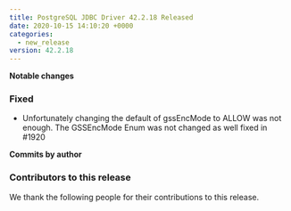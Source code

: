 ```yaml
---
title: PostgreSQL JDBC Driver 42.2.18 Released
date: 2020-10-15 14:10:20 +0000
categories:
  - new_release
version: 42.2.18
---
```


**Notable changes**

### Fixed
- Unfortunately changing the default of gssEncMode to ALLOW was not enough. The GSSEncMode Enum was not changed as well
fixed in #1920


<!--more-->

**Commits by author**

<a name="contributors_{{ page.version }}"></a>
### Contributors to this release

We thank the following people for their contributions to this release.

